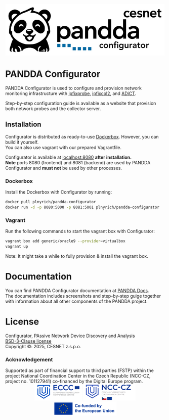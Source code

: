 <div align="center">
<picture>
  <source srcset="https://raw.githubusercontent.com/CESNET/Pandda-Configurator/refs/heads/main/img/logo_horizontal_white.svg" media="(prefers-color-scheme: dark)">
  <img src="https://raw.githubusercontent.com/CESNET/Pandda-Configurator/refs/heads/main/img/logo_horizontal_black.svg">
</picture>
</div>

# PANDDA Configurator
PANDDA Configurator is used to configure and provision network monitoring infrastructure with [ipfixprobe](https://github.com/CESNET/ipfixprobe), [ipfixcol2](https://github.com/CESNET/ipfixcol2), and [ADiCT](https://github.com/CESNET/Pandda-ADiCT).

Step-by-step configuration guide is available as a website that provision both network probes and the collector server.

## Installation

Configurator is distributed as ready-to-use [Dockerbox](https://hub.docker.com/r/plnyrich/pandda-devel). However, you can build it yourself.
<br />
You can also use vagrant with our prepared Vagrantfile.

Configurator is available at [localhost:8080](http://localhost:8080) **after installation.**
<br />
**Note** ports 8080 (frontend) and 8081 (backend) are used by PANDDA Configurator and **must not** be used by other processes.

### Dockerbox

Install the Dockerbox with Configurator by running:
```bash
docker pull plnyrich/pandda-configurator
docker run -d -p 8080:5000 -p 8081:5001 plnyrich/pandda-configurator
```

### Vagrant

Run the following commands to start the vagrant box with Configurator:
```bash
vagrant box add generic/oracle9 --provider=virtualbox
vagrant up
```

Note: It might take a while to fully provision & install the vagrant box.

# Documentation

You can find PANDDA Configurator documentation at [PANDDA Docs](https://pandda.cesnet.cz/).
<br />
The documentation includes screenshots and step-by-step guige together with information about all other components of the PANDDA project.

# License

Configurator, PAssive Network Device Discovery and Analysis
<br />
[BSD-3-Clause license](LICENSE)
<br />
Copyright ©: 2025, CESNET z.s.p.o.


### Acknowledgement

<div>
Supported as part of financial support to third parties (FSTP) within the project National Coordination Center in the Czech Republic (NCC-CZ, project no. 101127941) co-financed by the Digital Europe program.
</div>


<div align="center">
<picture>
  <img src="https://raw.githubusercontent.com/CESNET/Pandda-Configurator/refs/heads/main/img/eccc_badge.png?raw=true" width="150">
</picture>
<picture>
  <img src="https://raw.githubusercontent.com/CESNET/Pandda-Configurator/refs/heads/main/img/ncc_badge.png?raw=true" width="165">
</picture>
<picture>
  <img src="https://raw.githubusercontent.com/CESNET/Pandda-Configurator/refs/heads/main/img/eu-badge.png?raw=true" width="200">
</picture>
</div>